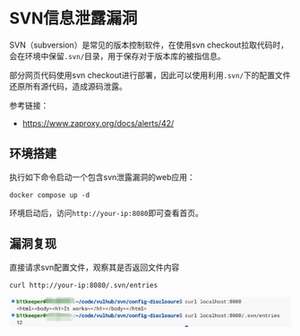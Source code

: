 # SVN信息泄露漏洞

SVN（subversion）是常见的版本控制软件，在使用svn checkout拉取代码时，会在环境中保留`.svn/`目录，用于保存对于版本库的被指信息。

部分网页代码使用svn checkout进行部署，因此可以使用利用`.svn/`下的配置文件还原所有源代码，造成源码泄露。

参考链接：

- <https://www.zaproxy.org/docs/alerts/42/>

## 环境搭建

执行如下命令启动一个包含svn泄露漏洞的web应用：

```
docker compose up -d
```

环境启动后，访问`http://your-ip:8080`即可查看首页。

## 漏洞复现

直接请求svn配置文件，观察其是否返回文件内容

```shell
curl http://your-ip:8080/.svn/entries
```

![verified](./verified.png)
